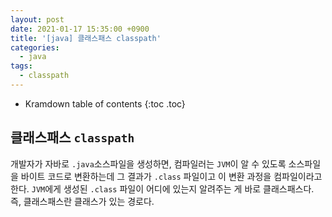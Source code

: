 ```yaml
---
layout: post
date: 2021-01-17 15:35:00 +0900
title: '[java] 클래스패스 classpath'
categories:
  - java
tags:
  - classpath
---
```


* Kramdown table of contents
{:toc .toc}

## 클래스패스 `classpath`

개발자가 자바로 `.java`소스파일을 생성하면, 컴파일러는 `JVM`이 알 수 있도록 소스파일을 바이트 코드로 변환하는데 그 결과가 `.class` 파일이고 이 변환 과정을 컴파일이라고 한다. `JVM`에게 생성된 `.class` 파일이 어디에 있는지 알려주는 게 바로 클래스패스다.  즉, 클래스패스란 클래스가 있는 경로다.
